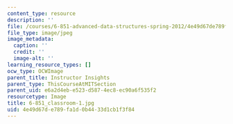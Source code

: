 ```yaml
---
content_type: resource
description: ''
file: /courses/6-851-advanced-data-structures-spring-2012/4e49d67de789fa1d0b4433d1cb1f3f84_6-851_classroom-1.jpg
file_type: image/jpeg
image_metadata:
  caption: ''
  credit: ''
  image-alt: ''
learning_resource_types: []
ocw_type: OCWImage
parent_title: Instructor Insights
parent_type: ThisCourseAtMITSection
parent_uid: e6a2d4eb-e523-d587-4ec8-ec90a6f535f2
resourcetype: Image
title: 6-851_classroom-1.jpg
uid: 4e49d67d-e789-fa1d-0b44-33d1cb1f3f84
---
```

